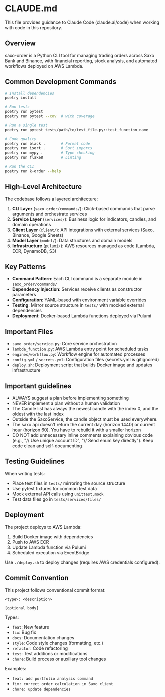 # CLAUDE.md

This file provides guidance to Claude Code (claude.ai/code) when working with code in this repository.

## Overview

saxo-order is a Python CLI tool for managing trading orders across Saxo Bank and Binance, with financial reporting, stock analysis, and automated workflows deployed on AWS Lambda.

## Common Development Commands

```bash
# Install dependencies
poetry install

# Run tests
poetry run pytest
poetry run pytest --cov  # with coverage

# Run a single test
poetry run pytest tests/path/to/test_file.py::test_function_name

# Code quality
poetry run black .       # Format code
poetry run isort .       # Sort imports
poetry run mypy .        # Type checking
poetry run flake8        # Linting

# Run the CLI
poetry run k-order --help
```

## High-Level Architecture

The codebase follows a layered architecture:

1. **CLI Layer** (`saxo_order/commands/`): Click-based commands that parse arguments and orchestrate services
2. **Service Layer** (`services/`): Business logic for indicators, candles, and domain operations
3. **Client Layer** (`client/`): API integrations with external services (Saxo, Binance, Google Sheets)
4. **Model Layer** (`model/`): Data structures and domain models
5. **Infrastructure** (`pulumi/`): AWS resources managed as code (Lambda, ECR, DynamoDB, S3)

## Key Patterns

- **Command Pattern**: Each CLI command is a separate module in `saxo_order/commands/`
- **Dependency Injection**: Services receive clients as constructor parameters
- **Configuration**: YAML-based with environment variable overrides
- **Testing**: Mirror source structure in `tests/` with mocked external dependencies
- **Deployment**: Docker-based Lambda functions deployed via Pulumi

## Important Files

- `saxo_order/service.py`: Core service orchestration
- `lambda_function.py`: AWS Lambda entry point for scheduled tasks
- `engines/workflow.py`: Workflow engine for automated processes
- `config.yml` / `secrets.yml`: Configuration files (secrets.yml is gitignored)
- `deploy.sh`: Deployment script that builds Docker image and updates infrastructure

## Important guidelines

- ALWAYS suggest a plan before implementing something
- NEVER implement a plan without a human validation
- The Candle list has always the newest candle with the index 0, and the oldest with the last index
- Outside the SaxoService, the candle object must be used everywhere.
- The saxo api doesn't return the current day (horizon 1440) or current hour (horizon 60). You have to rebuild it with a smaller horizon
- DO NOT add unnecessary inline comments explaining obvious code (e.g., "// Use unique account ID", "// Send enum key directly"). Keep code clean and self-documenting 


## Testing Guidelines

When writing tests:
- Place test files in `tests/` mirroring the source structure
- Use pytest fixtures for common test data
- Mock external API calls using `unittest.mock`
- Test data files go in `tests/services/files/`

## Deployment

The project deploys to AWS Lambda:
1. Build Docker image with dependencies
2. Push to AWS ECR
3. Update Lambda function via Pulumi
4. Scheduled execution via EventBridge

Use `./deploy.sh` to deploy changes (requires AWS credentials configured).

## Commit Convention

This project follows conventional commit format:

```
<type>: <description>

[optional body]
```

Types:
- `feat`: New feature
- `fix`: Bug fix
- `docs`: Documentation changes
- `style`: Code style changes (formatting, etc.)
- `refactor`: Code refactoring
- `test`: Test additions or modifications
- `chore`: Build process or auxiliary tool changes

Examples:
- `feat: add portfolio analysis command`
- `fix: correct order calculation in Saxo client`
- `chore: update dependencies`